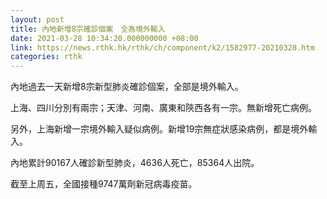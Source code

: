 ```yaml
---
layout: post
title: 內地新增8宗確診個案　全為境外輸入
date: 2021-03-28 10:34:20.000000000 +08:00
link: https://news.rthk.hk/rthk/ch/component/k2/1582977-20210328.htm
categories: rthk
---
```


內地過去一天新增8宗新型肺炎確診個案，全部是境外輸入。

上海、四川分別有兩宗；天津、河南、廣東和陝西各有一宗。無新增死亡病例。

另外，上海新增一宗境外輸入疑似病例。新增19宗無症狀感染病例，都是境外輸入。

內地累計90167人確診新型肺炎，4636人死亡，85364人出院。

截至上周五，全國接種9747萬劑新冠病毒疫苗。
